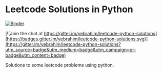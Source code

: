 # Leetcode Solutions in Python

[![Binder](http://mybinder.org/badge.svg)](http://mybinder.org/repo/yebrahim/leetcode-python-solutions)

[![Join the chat at https://gitter.im/yebrahim/leetcode-python-solutions](https://badges.gitter.im/yebrahim/leetcode-python-solutions.svg)](https://gitter.im/yebrahim/leetcode-python-solutions?utm_source=badge&utm_medium=badge&utm_campaign=pr-badge&utm_content=badge)

Solutions to some leetcode problems using python.

